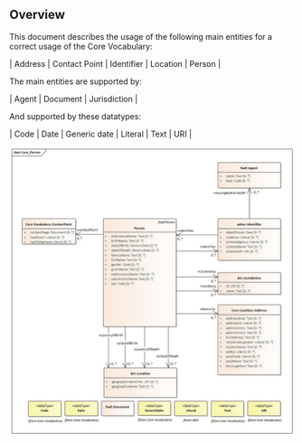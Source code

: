 ## Overview

This document describes the usage of the following main entities for a correct usage of the Core Vocabulary:

| Address | Contact Point | Identifier | Location | Person |

The main entities are supported by:

| Agent | Document | Jurisdiction |

And supported by these datatypes:

| Code | Date | Generic date | Literal | Text | URI |

![Overview](assets/overview.jpg)